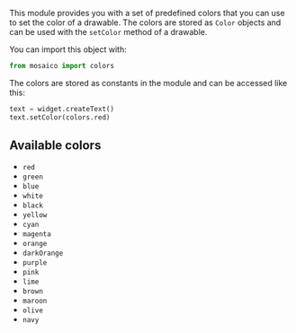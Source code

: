 This module provides you with a set of predefined colors that you can use to set the color of a drawable.
The colors are stored as `Color` objects and can be used with the `setColor` method of a drawable.

You can import this object with:
```python
from mosaico import colors
```

The colors are stored as constants in the module and can be accessed like this:
```python
text = widget.createText()
text.setColor(colors.red)
```

## Available colors
- `red`
- `green`
- `blue`
- `white`
- `black`
- `yellow`
- `cyan`
- `magenta`
- `orange`
- `darkOrange`
- `purple`
- `pink`
- `lime`
- `brown`
- `maroon`
- `olive`
- `navy`